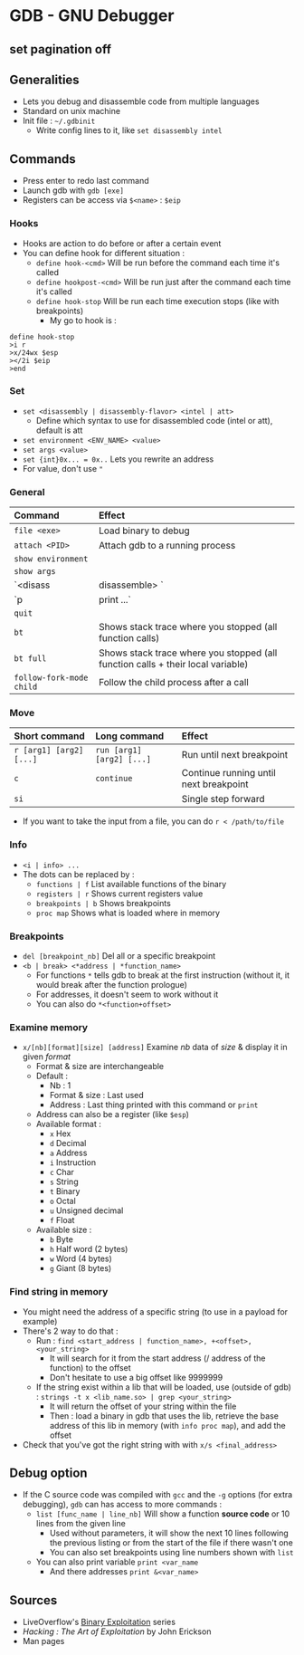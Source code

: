 # GDB - GNU Debugger

## set pagination off

## Generalities

* Lets you debug and disassemble code from multiple languages
* Standard on unix machine
* Init file : `~/.gdbinit`
  * Write config lines to it, like `set disassembly intel`

## Commands

* Press enter to redo last command
* Launch gdb with `gdb [exe]`
* Registers can be access via `$<name>` : `$eip`

### Hooks

* Hooks are action to do before or after a certain event
* You can define hook for different situation :
  * `define hook-<cmd>` Will be run before the command each time it's called
  * `define hookpost-<cmd>` Will be run just after the command each time it's called
  * `define hook-stop` Will be run each time execution stops \(like with breakpoints\)
    * My go to hook is :

```text
define hook-stop
>i r
>x/24wx $esp
></2i $eip
>end
```

### Set

* `set <disassembly | disassembly-flavor> <intel | att>`
  * Define which syntax to use for disassembled code \(intel or att\), default is att
* `set environment <ENV_NAME> <value>`
* `set args <value>`
* `set {int}0x... = 0x..` Lets you rewrite an address
* For value, don't use `"`

### General

| Command | Effect |
| :--- | :--- |
| `file <exe>` | Load binary to debug |
| `attach <PID>` | Attach gdb to a running process |
| `show environment` |  |
| `show args`  |  |
| `<disass | disassemble> <func>` | Show assembler code of function |
| `p | print ...` | Will print info on what you ask, it can be functions, registers, etc. The info will depend on the type of data |
| `quit` |  |
| `bt` | Shows stack trace where you stopped \(all function calls\) |
| `bt full` | Shows stack trace where you stopped \(all function calls + their local variable\) |
|  `follow-fork-mode child` | Follow the child process after a call |

### Move

| Short command | Long command | Effect |
| :--- | :--- | :--- |
| `r [arg1] [arg2] [...]` | `run [arg1] [arg2] [...]` | Run until next breakpoint |
| `c` | `continue` | Continue running until next breakpoint |
| `si` |  | Single step forward |

* If you want to take the input from a file, you can do `r < /path/to/file`

### Info

* `<i | info> ...`
* The dots can be replaced by : 
  * `functions | f` List available functions of the binary
  * `registers | r` Shows current registers value
  * `breakpoints | b` Shows breakpoints
  * `proc map` Shows what is loaded where in memory

### Breakpoints

* `del [breakpoint_nb]` Del all or a specific breakpoint
* `<b | break> <*address | *function_name>`
  * For functions `*` tells gdb to break at the first instruction \(without it, it would break after the function prologue\)
  * For addresses, it doesn't seem to work without it
  * You can also do `*<function+offset>`

### Examine memory

* `x/[nb][format][size] [address]` Examine _nb_ data of _size_ & display it in given _format_ 
  * Format & size are interchangeable
  * Default : 
    * Nb : 1
    * Format & size : Last used
    * Address : Last thing printed with this command or `print`
  * Address can also be a register \(like `$esp`\)
  * Available format :
    * `x` Hex
    * `d` Decimal
    * `a` Address
    * `i` Instruction 
    * `c` Char
    * `s` String
    * `t` Binary
    * `o` Octal
    * `u` Unsigned decimal
    * `f` Float
  * Available size :
    * `b` Byte
    * `h` Half word \(2 bytes\)
    * `w` Word \(4 bytes\)
    * `g` Giant \(8 bytes\)

### Find string in memory

* You might need the address of a specific string \(to use in a payload for example\)
* There's 2 way to do that :
  * Run : `find <start_address | function_name>, +<offset>, <your_string>`
    * It will search for it from the start address \(/ address of the function\) to the offset
    * Don't hesitate to use a big offset like 9999999
  * If the string exist within a lib that will be loaded, use \(outside of gdb\) : `strings -t x <lib_name.so> | grep <your_string>` 
    * It will return the offset of your string within the file
    * Then : load a binary in gdb that uses the lib, retrieve the base address of this lib in memory \(with `info proc map`\), and add the offset
* Check that you've got the right string with with `x/s <final_address>`

## Debug option

* If the C source code was compiled with `gcc` and the  `-g` options \(for extra debugging\), `gdb` can has access to more commands :
  * `list [func_name | line_nb]` Will show a function **source code** or 10 lines from the given line
    * Used without parameters, it will show the next 10 lines following the previous listing or from the start of the file if there wasn't one
    * You can also set breakpoints using line numbers shown with `list`
  * You can also print variable `print <var_name`
    * And there addresses `print &<var_name>`

## Sources

* LiveOverflow's [Binary Exploitation](https://www.youtube.com/watch?v=iyAyN3GFM7A&list=PLhixgUqwRTjxglIswKp9mpkfPNfHkzyeN) series
* _Hacking : The Art of Exploitation_ by John Erickson
* Man pages

